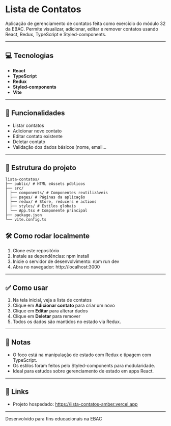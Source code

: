 # Lista de Contatos

Aplicação de gerenciamento de contatos feita como exercício do módulo 32 da EBAC. Permite visualizar, adicionar, editar e remover contatos usando React, Redux, TypeScript e Styled-components.

---

## 💻 Tecnologias

- **React**  
- **TypeScript**  
- **Redux**  
- **Styled-components**  
- **Vite**

---

## 🎯 Funcionalidades

- Listar contatos  
- Adicionar novo contato  
- Editar contato existente  
- Deletar contato  
- Validação dos dados básicos (nome, email...

---

## 📁 Estrutura do projeto

```
lista-contatos/
├── public/ # HTML eAssets públicos
├── src/
│ ├── components/ # Componentes reutilizáveis
│ ├── pages/ # Páginas da aplicação
│ ├── redux/ # Store, reducers e actions
│ ├── styles/ # Estilos globais
│ └── App.tsx # Componente principal
├── package.json
└── vite.config.ts

```

## 🛠️ Como rodar localmente

1. Clone este repositório  
2. Instale as dependências: npm install
3. Inicie o servidor de desenvolvimento: npm run dev
4. Abra no navegador: http://localhost:3000

---

## ✅ Como usar

1. Na tela inicial, veja a lista de contatos  
2. Clique em **Adicionar contato** para criar um novo  
3. Clique em **Editar** para alterar dados  
4. Clique em **Deletar** para remover  
5. Todos os dados são mantidos no estado via Redux.

---

## 📌 Notas

- O foco está na manipulação de estado com Redux e tipagem com TypeScript.  
- Os estilos foram feitos pelo Styled-components para modularidade.  
- Ideal para estudos sobre gerenciamento de estado em apps React.

---

## 🔗 Links

- Projeto hospedado: https://lista-contatos-amber.vercel.app  

---

Desenvolvido para fins educacionais na EBAC